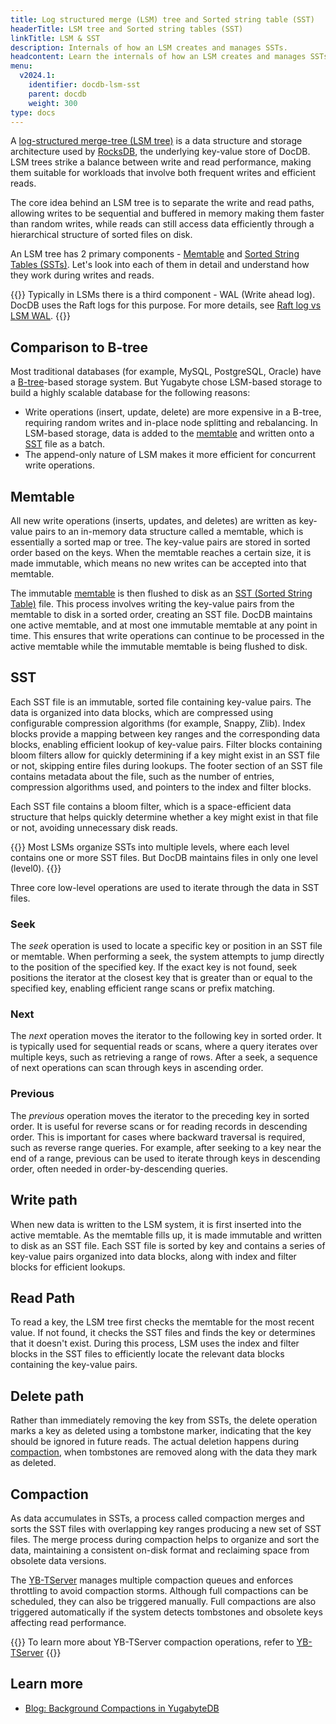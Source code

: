 ```yaml
---
title: Log structured merge (LSM) tree and Sorted string table (SST)
headerTitle: LSM tree and Sorted string tables (SST)
linkTitle: LSM & SST
description: Internals of how an LSM creates and manages SSTs.
headcontent: Learn the internals of how an LSM creates and manages SSTs
menu:
  v2024.1:
    identifier: docdb-lsm-sst
    parent: docdb
    weight: 300
type: docs
---
```


A [log-structured merge-tree (LSM tree)](https://en.wikipedia.org/wiki/Log-structured_merge-tree) is a data structure and storage architecture used by [RocksDB](http://rocksdb.org/), the underlying key-value store of DocDB. LSM trees strike a balance between write and read performance, making them suitable for workloads that involve both frequent writes and efficient reads.

The core idea behind an LSM tree is to separate the write and read paths, allowing writes to be sequential and buffered in memory making them faster than random writes, while reads can still access data efficiently through a hierarchical structure of sorted files on disk.

An LSM tree has 2 primary components - [Memtable](#memtable) and [Sorted String Tables (SSTs)](#sst). Let's look into each of them in detail and understand how they work during writes and reads.

{{<note>}}
Typically in LSMs there is a third component - WAL (Write ahead log). DocDB uses the Raft logs for this purpose. For more details, see [Raft log vs LSM WAL](../performance/#raft-vs-rocksdb-wal-logs).
{{</note>}}

## Comparison to B-tree

Most traditional databases (for example, MySQL, PostgreSQL, Oracle) have a [B-tree](https://en.wikipedia.org/wiki/B-tree)-based storage system. But Yugabyte chose LSM-based storage to build a highly scalable database for the following reasons:

- Write operations (insert, update, delete) are more expensive in a B-tree, requiring random writes and in-place node splitting and rebalancing. In LSM-based storage, data is added to the [memtable](#memtable) and written onto a [SST](#sst) file as a batch.
- The append-only nature of LSM makes it more efficient for concurrent write operations.

## Memtable

All new write operations (inserts, updates, and deletes) are written as key-value pairs to an in-memory data structure called a memtable, which is essentially a sorted map or tree. The key-value pairs are stored in sorted order based on the keys. When the memtable reaches a certain size, it is made immutable, which means no new writes can be accepted into that memtable.

The immutable [memtable](#memtable) is then flushed to disk as an [SST (Sorted String Table)](#sst) file. This process involves writing the key-value pairs from the memtable to disk in a sorted order, creating an SST file. DocDB maintains one active memtable, and at most one immutable memtable at any point in time. This ensures that write operations can continue to be processed in the active memtable while the immutable memtable is being flushed to disk.

## SST

Each SST file is an immutable, sorted file containing key-value pairs. The data is organized into data blocks, which are compressed using configurable compression algorithms (for example, Snappy, Zlib). Index blocks provide a mapping between key ranges and the corresponding data blocks, enabling efficient lookup of key-value pairs. Filter blocks containing bloom filters allow for quickly determining if a key might exist in an SST file or not, skipping entire files during lookups. The footer section of an SST file contains metadata about the file, such as the number of entries, compression algorithms used, and pointers to the index and filter blocks.

Each SST file contains a bloom filter, which is a space-efficient data structure that helps quickly determine whether a key might exist in that file or not, avoiding unnecessary disk reads.

{{<note>}}
Most LSMs organize SSTs into multiple levels, where each level contains one or more SST files. But DocDB maintains files in only one level (level0).
{{</note>}}

Three core low-level operations are used to iterate through the data in SST files.

### Seek

The _seek_ operation is used to locate a specific key or position in an SST file or memtable. When performing a seek, the system attempts to jump directly to the position of the specified key. If the exact key is not found, seek positions the iterator at the closest key that is greater than or equal to the specified key, enabling efficient range scans or prefix matching.

### Next

The _next_ operation moves the iterator to the following key in sorted order. It is typically used for sequential reads or scans, where a query iterates over multiple keys, such as retrieving a range of rows. After a seek, a sequence of next operations can scan through keys in ascending order.

### Previous

The _previous_ operation moves the iterator to the preceding key in sorted order. It is useful for reverse scans or for reading records in descending order. This is important for cases where backward traversal is required, such as reverse range queries. For example, after seeking to a key near the end of a range, previous can be used to iterate through keys in descending order, often needed in order-by-descending queries.

## Write path

When new data is written to the LSM system, it is first inserted into the active memtable. As the memtable fills up, it is made immutable and written to disk as an SST file. Each SST file is sorted by key and contains a series of key-value pairs organized into data blocks, along with index and filter blocks for efficient lookups.

## Read Path

To read a key, the LSM tree first checks the memtable for the most recent value. If not found, it checks the SST files and finds the key or determines that it doesn't exist. During this process, LSM uses the index and filter blocks in the SST files to efficiently locate the relevant data blocks containing the key-value pairs.

## Delete path

Rather than immediately removing the key from SSTs, the delete operation marks a key as deleted using a tombstone marker, indicating that the key should be ignored in future reads. The actual deletion happens during [compaction](#compaction), when tombstones are removed along with the data they mark as deleted.

## Compaction

As data accumulates in SSTs, a process called compaction merges and sorts the SST files with overlapping key ranges producing a new set of SST files. The merge process during compaction helps to organize and sort the data, maintaining a consistent on-disk format and reclaiming space from obsolete data versions.

The [YB-TServer](../../yb-tserver/) manages multiple compaction queues and enforces throttling to avoid compaction storms. Although full compactions can be scheduled, they can also be triggered manually. Full compactions are also triggered automatically if the system detects tombstones and obsolete keys affecting read performance.

{{<lead link="../../yb-tserver/">}}
To learn more about YB-TServer compaction operations, refer to [YB-TServer](../../yb-tserver/)
{{</lead>}}

## Learn more

- [Blog: Background Compactions in YugabyteDB](https://www.yugabyte.com/blog/background-data-compaction/#what-is-a-data-compaction)
